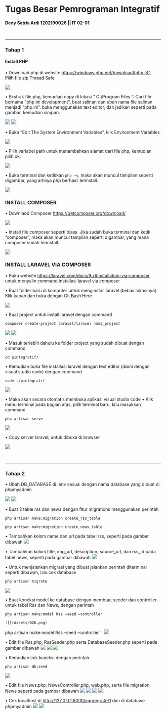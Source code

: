 # Tugas Besar Pemrograman Integratif
**Deny Satria Ardi  1202190026 || IT 02-01** 

<br />

-----

### Tahap 1 
#### Install PHP

•	Download php di website https://windows.php.net/download#php-8.1. Pilih file zip Thread Safe

  ![](Assets/001.jpg)

•	Ekstrak file php, kemudian copy di lokasi “ C:\Program Files “. Cari file bernama "php.ini development", buat salinan dan ubah nama file salinan menjadi  “php.ini”.     buka menggunakan text editor, dan jadikan seperti pada gambar, kemudian simpan.

  ![](Assets/002.png)
  ![](Assets/003.jpg)
  
•	Buka “Edit The System Environment Variables”, klik Environment Variables

  ![](Assets/004.png)
  
•	Pilih variabel path untuk menambahkan alamat dari file php, kemudian pilih ok.

  ![](Assets/005.png)

•	Buka terminal dan ketikkan ``php –v``, maka akan muncul tampilan seperti digambar, yang artinya php berhasil terinstall.

  ![](Assets/006.png)

### INSTALL COMPOSER

•	Downlaod Composer https://getcomposer.org/download/

  ![](Assets/007.png)

•	Install file composer seperti biasa. Jika sudah buka terminal dan ketik “composer”, maka akan muncul tampilan seperti digambar, yang mana composer sudah terinstall.

  ![](Assets/008.png)

### INSTALL LARAVEL VIA COMPOSER 

•	Buka website https://laravel.com/docs/9.x#installation-via-composer, untuk menyalin command installasi laravel via composer

•	Buat folder baru di komputer untuk menginstall laravel (bebas lokasinya). Klik kanan dan buka dengan Git Bash Here

  ![](Assets/009.png)
 
 •	Buat project untuk install laravel dengan command
 
```
composer create-project laravel/laravel nama_project
```
  ![](Assets/010.png)
  ![](Assets/011.png)

•	Masuk  terlebih dahulu ke folder project yang sudah dibuat dengan command
```
cd pintegratif/
```
• Kemudian buka file installasi laravel dengan text editor (disini dengan visual studio code) dengan command 
```
code ./pintegratif
```
  ![](Assets/012.png)
  
• Maka akan secara otomatis membuka aplikasi visual studio code
•	Klik menu terminal pada bagian atas, pilih terminal baru, lalu masukkan command
```
php artisan serve
```
  ![](Assets/013.png)
  
•	Copy server laravel, untuk dibuka di browser

  ![](Assets/014.png)
  
<br />

-----
### Tahap 2
•	Ubah DB_DATABASE di .env sesuai dengan nama database yang dibuat di phpmyadmin

  ![](Assets/015.png)
  ![](Assets/016.png)

• Buat 2 table rss dan news dengan fitur migrations menggunakan perintah
  ```
  php artisan make:migration create_rss_table
  
  php artisan make:migration create_news_table
  ```
• Tambahkan kolom name dan url pada tabel rss, seperti pada gambar dibawah
  ![](Assets/017.png)

• Tambahkan kolom title, img_url, description, source_url,  dan rss_id pada tabel news, seperti pada gambar dibawah
  ![](Assets/018.png)

• Untuk menjalankan migrasi yang dibuat jalankan perintah diterminal seperti dibawah, lalu cek database
  ```
  php artisan migrate
  ```
  ![](Assets/019.png)

• Buat koneksi  model  ke database  dengan membuat seeder dan controller untuk tabel Rss dan News, dengan perintah
  ```
  php artisan make:model Rss –seed –controller
  ``
  ![](Assets/020.png)
  
  ```
  php artisan make:model Rss –seed –controller
  ``
  ![](Assets/021.png)
  
• Edit file Rss.php, RssSeeder.php serta DatabaseSeeder.php seperti pada gambar dibawah
  ![](Assets/022.png)
  ![](Assets/023.png)
  ![](Assets/024.png)
  
• Kemudian cek koneksi dengan perintah
  ```
  php artisan db:seed
  ```
  ![](Assets/025.png)
  
• Edit file News.php, NewsController.php, web.php, serta file migration News seperti pada gambar dibawah
  ![](Assets/026.PNG)
  ![](Assets/027.PNG)
  ![](Assets/028.PNG)
  ![](Assets/029.PNG)

• Cek localhost di http://127.0.0.1:8000/aggregrate/1 dan di database phpmyadmin
  ![](Assets/030.png)
  ![](Assets/031.png)

